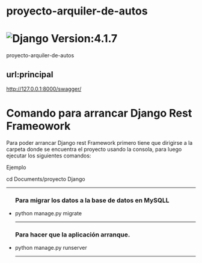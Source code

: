 # proyecto-arquiler-de-autos
<h1><img src="https://img.shields.io/badge/Django-092E20?style=for-the-badge&logo=django&logoColor=white" title="Django"/> Version:4.1.7</h1>

proyecto-arquiler-de-autos



## url:principal
http://127.0.0.1:8000/swagger/
<h1>Comando para arrancar Django Rest  Frameowork</h1>
<p>Para poder arrancar Django rest Framework primero tiene que dirigirse a la carpeta donde
se encuentra el proyecto usando la consola, para luego ejecutar los siguientes comandos:</p>

<div>
<p>Ejemplo</p>
<p> cd Documents/proyecto Django </p>
</div>

<hr>
<ul>
<h3>Para migrar los datos a la base de datos en MySQLL</h3>
 <li>python manage.py migrate</li>
<hr>
<h3>Para hacer que la aplicación arranque.</h3>
 <li>python manage.py runserver</li>
<hr>

</ul>
